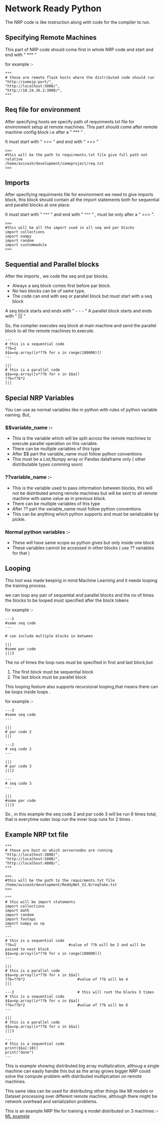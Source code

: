 # Network Ready Python

The NRP code is like instruction along with code for the compiler to run.

## Specifying Remote Machines

This part of NRP code should come first in whole NRP code and start and end with " *** "

for example :-
```
***
# these are remote flask hosts where the distributed code should run
"http://someip:port/",
"http://localhost:5000/",
"http://10.24.36.2:3000/",
***
```

## Req file for environment

After specifying hosts we specify path of requirments.txt file for environment setup at remote machines.
This part should come after remote machine config block i.e after a " *** " .

It must start with " >>> " and end with " >>> "
```
>>>
#this will be the path to requirments.txt file give full path not relative
/home/avinash/development/someproject/req.txt
>>>
```

## Imports

After specifying requirments file for environment we need to give imports block, this block should contain all the import statements both for sequential and parallel blocks at one place.

It must start with " ^^^ " and end with " ^^^ " , must be only after a " >>> ".

```
>>>
#this will be all the import used in all seq and par blocks
import collections
import numpy
import random
import custommodule
>>>
```

## Sequential and Parallel blocks

After the imports , we code the seq and par blocks.

- Always a seq block comes first before par block.
- No two blocks can be of same type.
- The code can end with seq or parallel block but must start with a seq block

A seq block starts and ends with " - - - "
A parallel block starts and ends with " ||| "

So, the compiler executes seq block at main machine and send the parallel block to all the remote machines to execute.

```
---
# this is a sequential code
??b=2
$$a=np.array([x*??b for x in range(100000)])
---

|||
# this is a parallel code
$$a=np.array([x*??b for x in $$a])
??b=??b*2
|||

```

## Special NRP Variables

You can use as normal variables like in python with rules of python variable naming.
But,

### $$variable_name :- 
- This is the variable which will be split across the remote machines to execute parallel operation on this variable.
- There can be multiple variables of this type
- After $$ part the variable_name must follow python conventions
- This must be a List,Numpy array or Pandas dataframe only ( other distributable types comming soon)

### ??variable_name :-
- This is the variable used to pass information between blocks, this will not be distributed among remote machines but will be sent to all remote machine with same value as in previous block.
- There can be multiple variables of this type
- After ?? part the variable_name must follow python conventions
- This can be anything which python supports and must be serializable by pickle.

### Normal python variables :-
- These will have same scope as python gives but only inside one block
- These variables cannot be accessed in other blocks ( use ?? variables for that )

## Looping 

This tool was made keeping in mind Machine Learning and it needs looping the training process.

we can loop any pair of sequential and parallel blocks and the no of times the blocks to be looped must specified after the block tokens

for example :- 

```
---3
#some seq code
---

# can include multiple blocks in between

|||
#some par code
|||3

```

The no of times the loop runs must be specified in first and last block,but

1. The first block must be sequential block
2. The last block must be parallel block

This looping feature also supports recursional looping,that means there can be loops inside loops .

for example :- 

```
---3
#some seq code
---

|||
# par code 2
|||

---2
# seq code 2
---

|||
# par code 3
|||2

---
# seq code 3
---

|||
#some par code
|||3

```

So , in this example the seq code 2 and par code 3 will be run 6 times total, that is everytime outer loop run the inner loop runs for 2 times .

## Example NRP txt file

```
***
# these are host on which servernodes are running
"http://localhost:3000/",
"http://localhost:5000/",
"http://localhost:4000/",
***

>>>
#this will be the path to the requirments.txt file 
/home/avinash/development/ReddyNet_V2.0/reqfake.txt
>>>

^^^
# this will be import statements
import collections
import math
import random
import fastapi
import numpy as np
^^^

---
# this is a sequential code
??b=2                        #value of ??b will be 2 and will be passed to next block
$$a=np.array([x*??b for x in range(100000)])
---

|||
# this is a parallel code
$$a=np.array([x*??b for x in $$a])
??b=??b*2                        #value of ??b will be 4
|||

---3                             # this will runt the blocks 3 times
# this is a sequential code
$$a=np.array([x*??b for x in $$a])
??b=??b*2                        #value of ??b will be 8
---

|||
# this is a parallel code
$$a=np.array([x*??b for x in $$a])
|||3

---
# this is a sequential code
print($$a[:10])
print("done")
---
```

This is example showing distributed big array multiplication, althoug a single machine can easily handle this but as the array grows bigger NRP could solve the compute problem with distributed multiplcation on remote machines.

This same idea can be used for distributing other things like Ml models or Dataset processing over different remote machine, although there might be network overhead and serialization problems.

This is an example NRP file for training a model distributed on 3 machines :- [ML example](Examples/ml_example.txt)









